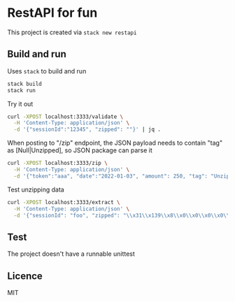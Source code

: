 # RestAPI for fun

This project is created via `stack new restapi`


## Build and run

Uses `stack` to build and run

```sh
stack build
stack run
```

Try it out 

```bash
curl -XPOST localhost:3333/validate \
  -H 'Content-Type: application/json' \
  -d '{"sessionId":"12345", "zipped": ""}' | jq .
```

When posting to "/zip" endpoint, the JSON payload needs to 
contain "tag" as [Null|Unzipped], so JSON package can parse it

```bash
curl -XPOST localhost:3333/zip \
  -H 'Content-Type: application/json' \
  -d '{"token":"aaa", "date":"2022-01-03", "amount": 250, "tag": "Unzipped"}' | jq .
```

Test unzipping data

```bash
curl -XPOST localhost:3333/extract \
  -H 'Content-Type: application/json' \
  -d '{"sessionId": "foo", "zipped": "\\x31\\x139\\x8\\x0\\x0\\x0\\x0\\x0\\x0\\x19\\x171\\x86\\x74\\x204\\x205\\x47\\x205\\x43\\x81\\x178\\x50\\x208\\x81\\x74\\x73\\x44\\x73\\x85\\x178\\x82\\x50\\x50\\x48\\x50\\x210\\x53\\x48\\x212\\x53\\x48\\x86\\x210\\x81\\x42\\x73\\x76\\x7\\x10\\x133\\x230\\x85\\x101\\x22\\x20\\x164\\x166\\x128\\x4\\x242\\x179\\x83\\x243\\x128\\x66\\x217\\x198\\x134\\x74\\x181\\x0\\x6\\x164\\x78\\x167\\x63\\x0\\x0\\x0"}'
```


## Test

The project doesn't have a runnable unittest


## Licence

MIT